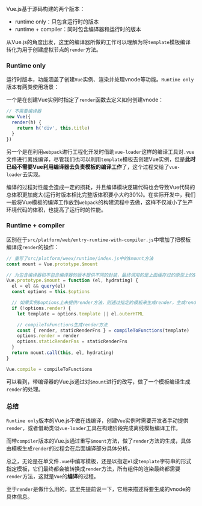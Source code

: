 Vue.js基于源码构建的两个版本：
- runtime only：只包含运行时的版本
- runtime + compiler：同时包含编译器和运行时的版本

从Vue.js的角度出发，这里的编译器所做的工作可以理解为将`template`模板编译转化为用于创建虚拟节点的`render`方法。

### Runtime only
运行时版本，功能涵盖了创建`Vue`实例、渲染并处理vnode等功能。`Runtime only`版本有两类使用场景：

一个是在创建Vue实例时指定了`render`函数去定义如何创建vnode：
```js
// 不需要编译器
new Vue({
  render(h) {
    return h('div', this.title)
  }
})
```

另一个是在利用`webpack`进行工程化开发时借助`vue-loader`这样的编译工具对`.vue`文件进行离线编译，尽管我们也可以利用`template`模板去创建Vue实例，但是**此时已经不需要Vue利用编译器去负责模板的编译工作**了，这个过程交给了`vue-loader`去实现。

编译的过程对性能会造成一定的损耗，并且编译模块逻辑代码也会导致Vue代码的总体积更加庞大(运行时版本相比完整版体积要小大约30%)。在实际开发中，我们一般将Vue模板的编译工作放到`webpack`的构建流程中去做，这样不仅减小了生产环境代码的体积，也提高了运行时的性能。

### Runtime + compiler
区别在于`src/platform/web/entry-runtime-with-compiler.js`中增加了把模板编译成`render`的操作：
```js
// 重写了src/platform/weex/runtime/index.js中的$mount方法
const mount = Vue.prototype.$mount

// 为包含编译器和不包含编译器的版本提供不同的封装，最终调用的是上面缓存过的原型上的$mount方法
Vue.prototype.$mount = function (el, hydrating) {
  el = el && query(el)
  const options = this.$options

  // 如果实例$options上未提供render方法，则通过指定的模板来生成render，生成render的过程就是模板编译
  if (!options.render) {
    let template = options.template || el.outerHTML

    // compileToFunctions生成render方法
    const { render, staticRenderFns } = compileToFunctions(template)
    options.render = render
    options.staticRenderFns = staticRenderFns
  }
  return mount.call(this, el, hydrating)
}

Vue.compile = compileToFunctions
```

可以看到，带编译器的Vue.js通过对`$mount`进行的改写，做了一个模板编译生成`render`的处理。

### 总结
`Runtime only`版本的Vue.js不做在线编译，创建`Vue`实例时需要开发者手动提供`render`，或者借助类似`vue-loader`工具在构建阶段完成离线模板编译工作。

而带`compiler`版本的Vue.js通过重写`$mount`方法，做了`render`方法的生成，具体由模板生成`render`的过程会在后面编译部分具体分析。

总之，无论是在单文件`.vue`中编写模板，还是以指定`el`或`template`字符串的形式指定模板，它们最终都会被转换成`render`方法，所有组件的渲染最终都需要`render`方法，这就是`Vue`的**编译**的过程。

至于`render`是做什么用的，这里先提前说一下，它用来描述将要生成的vnode的具体信息。
